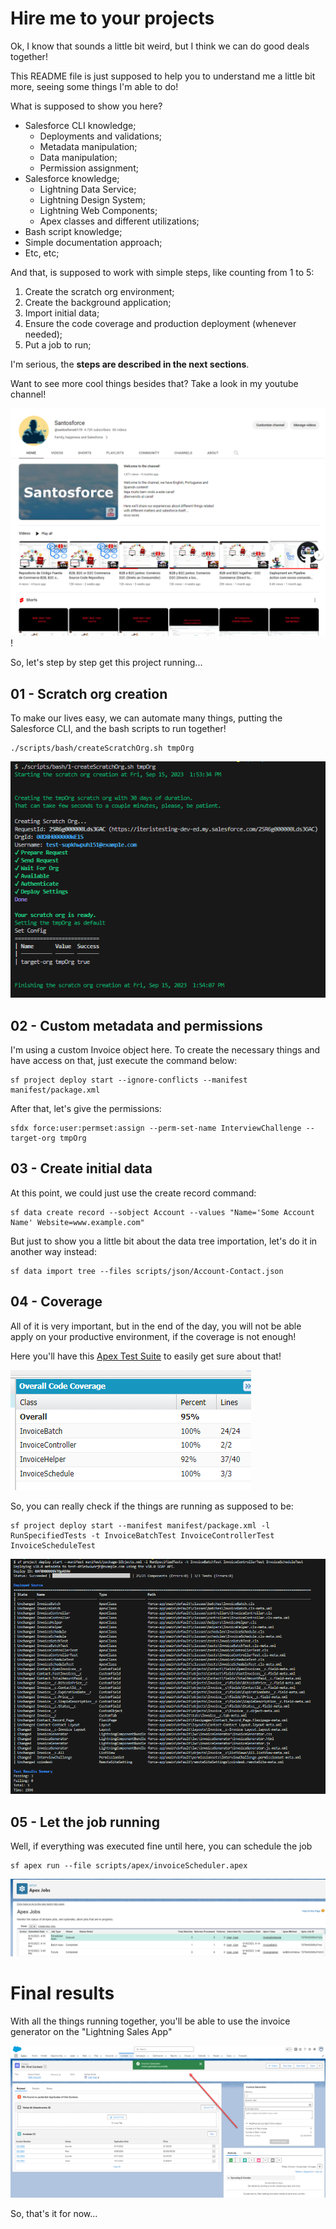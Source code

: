 # Hire me to your projects

Ok, I know that sounds a little bit weird, but I think we can do good deals together!

This README file is just supposed to help you to understand me a little bit more, seeing some things I'm able to do!

What is supposed to show you here?

* Salesforce CLI knowledge;
    * Deployments and validations;
    * Metadata manipulation;
    * Data manipulation;
    * Permission assignment;
* Salesforce knowledge;
    * Lightning Data Service;
    * Lightning Design System;
    * Lightning Web Components;
    * Apex classes and different utilizations;
* Bash script knowledge;
* Simple documentation approach;
* Etc, etc;

And that, is supposed to work with simple steps, like counting from 1 to 5:

1. Create the scratch org environment;
1. Create the background application;
1. Import initial data;
1. Ensure the code coverage and production deployment (whenever needed);
1. Put a job to run;

I'm serious, the **steps are described in the next sections**.

Want to see more cool things besides that?
Take a look in my youtube channel!

[![youtube channel](images/santosforceChannel.png)](https://www.youtube.com/channel/UCn4eRGgTiZLz1rb2qXLfjew)!

So, let's step by step get this project running...

## 01 - Scratch org creation

To make our lives easy, we can automate many things, putting the Salesforce CLI, and the bash scripts to run together!

    ./scripts/bash/createScratchOrg.sh tmpOrg

![Scratch Org Creation](images/01-ScratchOrgCreation.png)

## 02 - Custom metadata and permissions

I'm using a custom Invoice object here.
To create the necessary things and have access on that, just execute the command below:

    sf project deploy start --ignore-conflicts --manifest manifest/package.xml

After that, let's give the permissions:

    sfdx force:user:permset:assign --perm-set-name InterviewChallenge --target-org tmpOrg

## 03 - Create initial data

At this point, we could just use the create record command:

    sf data create record --sobject Account --values "Name='Some Account Name' Website=www.example.com"

But just to show you a little bit about the data tree importation, let's do it in another way instead:

    sf data import tree --files scripts/json/Account-Contact.json 

## 04  - Coverage
All of it is very important, but in the end of the day, you will not be able apply on your productive environment, if the coverage is not enough!

Here you'll have this [Apex Test Suite](force-app/main/default/testSuites/TestAllTogether.testSuite-meta.xml) to easily get sure about that!

![Run All Together](images/RunAllTogether.png)

So, you can really check if the things are running as supposed to be:

    sf project deploy start --manifest manifest/package.xml -l RunSpecifiedTests -t InvoiceBatchTest InvoiceControllerTest InvoiceScheduleTest

![Full Deployment](images/fullDeployment.png)

## 05 - Let the job running

Well, if everything was executed fine until here, you can schedule the job

    sf apex run --file scripts/apex/invoiceScheduler.apex

![Invoice Scheduler](images/InvoiceScheduler.png)

# Final results

With all the things running together, you'll be able to use the invoice generator on the "Lightning Sales App"

![Invoice Generator](images/invoiceGenerator.png)

So, that's it for now...